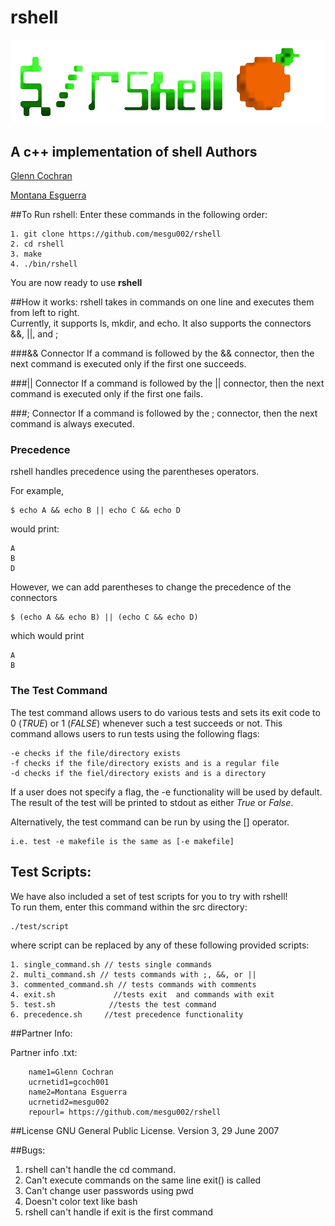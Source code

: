 # rshell

![rshell](/img/rshellLogo.png) 

A **c++** implementation of **shell**
Authors
------------
[Glenn Cochran](https://github.com/gcoch001 "Loves long distance running")

[Montana Esguerra](https://github.com/mesgu002 "Enjoys long walks on the beach")




##To Run rshell:
Enter these commands in the following order:  
```
1. git clone https://github.com/mesgu002/rshell
2. cd rshell
3. make
4. ./bin/rshell
```
You are now ready to use **rshell**

##How it works:
rshell takes in commands on one line and executes them from left to right.  
Currently, it supports ls, mkdir, and echo. It also supports the connectors &&, ||, and ;

###&& Connector
If a command is followed by the && connector, then the next command is executed only if the first one succeeds.

###|| Connector
If a command is followed by the || connector, then the next command is executed only if the first one fails.

###; Connector
If a command is followed by the ; connector, then the next command is always executed.

### Precedence
rshell handles precedence using the parentheses operators. 

For example, 
```
$ echo A && echo B || echo C && echo D
```
would print:
```
A
B
D
```

However, we can add parentheses to change the precedence of the connectors
```
$ (echo A && echo B) || (echo C && echo D)
```
which would print
```
A
B
```
### The Test Command
The test command allows users to do various tests and sets its exit code to 0 (*TRUE*) or 1 (*FALSE*) whenever such a test succeeds or not.
This command allows users to run tests using the following flags:

```
-e checks if the file/directory exists
-f checks if the file/directory exists and is a regular file 
-d checks if the fiel/directory exists and is a directory
```
If a user does not specify a flag, the -e functionality will be used by default. The result of the test will be printed to stdout as either *True* or *False*.

Alternatively, the test command can be run by using the [] operator.

```
i.e. test -e makefile is the same as [-e makefile]
```

## Test Scripts:
We have also included a set of test scripts for you to try with rshell!  
To run them, enter this command within the src directory:

```
./test/script
```
where script can be replaced by any of these following provided scripts:
```
1. single_command.sh // tests single commands
2. multi_command.sh // tests commands with ;, &&, or ||
3. commented_command.sh // tests commands with comments
4. exit.sh             //tests exit  and commands with exit
5. test.sh            //tests the test command
6. precedence.sh     //test precedence functionality
```
##Partner Info:

Partner info .txt:
```
    name1=Glenn Cochran
    ucrnetid1=gcoch001
    name2=Montana Esguerra
    ucrnetid2=mesgu002
	repourl= https://github.com/mesgu002/rshell
```
##License
GNU General Public License.
Version 3, 29 June 2007

##Bugs:

1. rshell can't handle the cd command.
2. Can't execute commands on the same line exit() is called
3. Can't change user passwords using pwd
4. Doesn't color text like bash
5. rshell can't handle if exit is the first command
